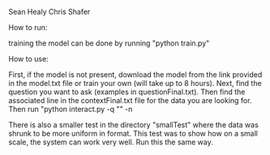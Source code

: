 Sean Healy
Chris Shafer

How to run:

training the model can be done by running "python train.py"

How to use:

First, if the model is not present, download the model from the link provided in the model.txt file or train your own (will take up to 8 hours).
Next, find the question you want to ask (examples in questionFinal.txt).
Then find the associated line in the contextFinal.txt file for the data you are looking for.
Then run "python interact.py -q "<question here>" -n <line number here>

There is also a smaller test in the directory "smallTest" where the data was shrunk to be more uniform in format. This test was to show how on a small scale, the system can work very well. Run this the same way.

